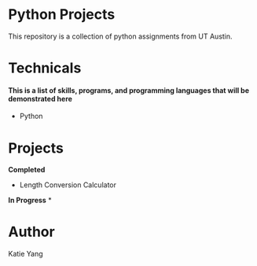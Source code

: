 # Python Projects
This repository is a collection of python assignments from UT Austin.

# Technicals
#### This is a list of skills, programs, and programming languages that will be demonstrated here
* Python

# Projects
**Completed**
* Length Conversion Calculator

**In Progress**
* 

# Author
Katie Yang
